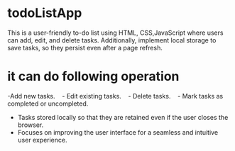 # todoListApp
 This is a user-friendly to-do list  using HTML, CSS,JavaScript where users can add, edit, and delete tasks.
 Additionally, implement local storage to save tasks, so they persist even after a page refresh.
  # it can do following operation
   -Add new tasks.
   - Edit existing tasks.
   - Delete tasks.
   - Mark tasks as completed or uncompleted.
 - Tasks  stored locally so that they are retained even if the user closes the browser.
 -  Focuses on improving the user interface for a seamless and intuitive user experience.
